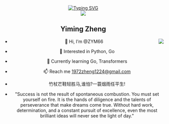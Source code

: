 <div align="center">
  <div align="center">
    <a href="https://shiym.top">
      <img src="https://readme-typing-svg.demolab.com?font=Fira+Code&pause=1000&width=435&lines=println(%22Hello%2C%20World%22);Yiming Zheng&center=true&size=27" alt="Typing SVG" />
    </a>
  </div>
  <img src="https://cdn.jsdelivr.net/gh/sun0225SUN/sun0225SUN/assets/images/coding.gif" /><br>
  
## Yiming Zheng

<img align="right" src="https://github-readme-stats.vercel.app/api?username=ZYM66&show_icons=true&icon_color=CE1D2D&text_color=718096&bg_color=ffffff&hide_title=true" />

- 👋 Hi, I’m @ZYM66
- 👀 Interested in Python, Go
- 🌱 Currently learning Go, Transformers
- 📫 Reach me 1972zheng1224@gmail.com
- 竹杖芒鞋轻胜马,谁怕?一蓑烟雨任平生!


- "Success is not the result of spontaneous combustion. You must set yourself on fire. It is the hands of diligence and the talents of perseverance that make dreams come true. Without hard work, determination, and a constant pursuit of excellence, even the most brilliant ideas will never see the light of day."



